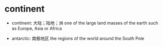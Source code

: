 # continent

- continent: 大陆；陆地；洲 one of the large land masses of the earth such as Europe, Asia or Africa

- antarctic: 南极地区 the regions of the world around the South Pole
